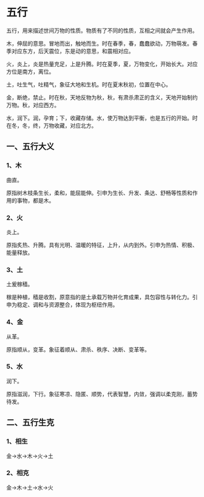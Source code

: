 # 五行

五行，用来描述世间万物的性质。物质有了不同的性质，互相之间就会产生作用。

木，伸屈的意思。冒地而出，触地而生。时在春季，春，蠢蠢欲动，万物萌发。春季对应东方，后天震位，东是动的意思，和震相对应。

火，炎上，炎是热量充足，上是升腾。时在夏季，夏，万物变化，开始长大。对应方位是南方，离位。

土，吐生气，吐精气，象征大地和生机。时在夏末秋初，位置在中心。

金，断绝，禁止。时在秋，天地反物为秋，秋，有肃杀肃正的含义，天地开始制约万物。秋，对应西方。

水，润下。润，孕育；下，收藏存储。水，使万物达到平衡，也是五行的开始。时在冬，冬，终，万物收藏，对应北方。



## 一、五行大义

### 1、木

曲直。

原指树木枝条生长，柔和，能屈能伸。引申为生长、升发、条达、舒畅等性质和作用的事物，都是木。

### 2、火

炎上。

原指炙热、升腾。具有光明、温暖的特征，上升，从内到外。引申为热情、积极、能量释放。

### 3、土

土爰稼穑。

稼是种植，穑是收割，原意指的是土承载万物并化育成果，具包容性与转化力。引申为稳定、调和与资源整合，体现为枢纽作用。

### 4、金

从革。

原指顺从，变革。象征着顺从、肃杀、秩序、决断、变革等。

### 5、水

润下。

原指滋润，下行。象征寒凉、隐匿、顺势，代表智慧，内敛，强调以柔克刚，蓄势待发。

## 二、五行生克

### 1、相生

金->水->木->火->土

### 2、相克

金->木->土->水->火